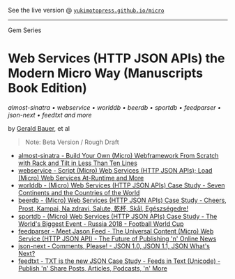 See the live version @ [`yukimotopress.github.io/micro`](http://yukimotopress.github.io/micro)


---

Gem Series

# Web Services (HTTP JSON APIs) the Modern Micro Way (Manuscripts Book Edition)

_almost-sinatra •
webservice •
worlddb •
beerdb •
sportdb •
feedparser •
json-next •
feedtxt
and more_


by [Gerald Bauer](https://github.com/geraldb), et al

> Note: Beta Version / Rough Draft


- [almost-sinatra - Build Your Own (Micro) Webframework From Scratch with Rack and Tilt in Less Than Ten Lines](almost-sinatra.md)
- [webservice - Script (Micro) Web Services (HTTP JSON APIs); Load (Micro) Web Services At-Runtime and More](webservice.md)
- [worlddb -  (Micro) Web Services (HTTP JSON APIs) Case Study - Seven Continents and the Countries of the World](worlddb.md)
- [beerdb - (Micro) Web Services (HTTP JSON APIs) Case Study - Cheers, Prost, Kampai, Na zdravi, Salute, 乾杯, Skål, Egészségedre!](beerdb.md)
- [sportdb - (Micro) Web Services (HTTP JSON APIs) Case Study - The World's Biggest Event - Russia 2018 - Football World Cup](sportdb.md)
- [feedparser - Meet Jason Feed - The Universal Content (Micro) Web Service (HTTP JSON API) - The Future of Publishing 'n' Online News](feedparser.md)
- [json-next - Comments, Please! - JSON 1.0, JSON 1.1, JSON What's Next?](json-next.md)
- [feedtxt - TXT is the new JSON Case Study - Feeds in Text (Unicode) - Publish 'n' Share Posts, Articles, Podcasts, 'n' More](feedtxt.md)
